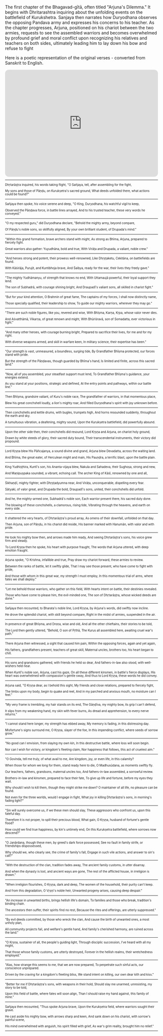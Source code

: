 The first chapter of the Bhagavad-gītā, often titled "Arjuna's Dilemma." It begins with Dhritarashtra inquiring about the unfolding events on the battlefield of Kurukshetra. Sanjaya then narrates how Duryodhana observes the opposing Pandava army and expresses his concerns to his teacher. As the chapter progresses, Arjuna, positioned on his chariot between the two armies, requests to see the assembled warriors and becomes overwhelmed by profound grief and moral conflict upon recognizing his relatives and teachers on both sides, ultimately leading him to lay down his bow and refuse to fight

Here is a poetic representation of the original  verses - converted from Sanskrit to English.

<iframe style="border-radius:12px" src="https://open.spotify.com/embed/episode/0DEyGRSmYPuyp9OvcAgOVT?utm_source=generator" width="100%" height="352" frameBorder="0" allowfullscreen="" allow="autoplay; clipboard-write; encrypted-media; fullscreen; picture-in-picture" loading="lazy"></iframe>
<div style="padding-left:00px;font-size:0.7em;"> 

---

Dhṛtarāṣṭra inquired, his words taking flight, "O Sañjaya, tell, after assembling for the fight,

My sons and those of Pāṇḍu, on Kurukṣetra's sacred ground, What deeds unfolded there, what actions could be found?"

---

Sañjaya then spoke, his voice serene and deep, "O King, Duryodhana, his watchful vigil to keep, 

Observed the Pāṇḍava force, in battle lines arrayed, And to his trusted teacher, these very words he conveyed."

---


"O my respected guru," did Duryodhana declare, "Behold the mighty army, beyond compare, 

Of Pāṇḍu's noble sons, so skillfully aligned, By your own brilliant student, of Drupada's mind."

---


"Within this grand formation, brave archers stand with might, As strong as Bhīma, Arjuna, prepared to fiercely fight. 

Great warriors also gather: Yuyudhāna, bold and true, With Virāṭa and Drupada, a valiant, noble crew."

---


"And heroes strong and potent, their prowess well-renowned, Like Dhṛṣṭaketu, Cekitāna, on battlefields are found.

With Kāśirāja, Purujit, and Kuntibhoja brave, And Śaibya, ready for the war, their lives they freely gave."

---


"The mighty Yudhāmanyu, of strength that knows no end, With Uttamaujā powerful, their loyal support they lend. 

The son of Subhadrā, with courage shining bright, And Draupadī's valiant sons, all skilled in chariot fight."

---


"But for your kind attention, O Brahmin of great fame, The captains of my forces, I shall now distinctly name, 

Those specially qualified, their leadership to show, To guide our mighty warriors, wherever they may go."

---

"There are such noble figures, like you, revered and wise, With Bhīṣma, Karṇa, Kṛpa, whose valor never dies. 

And Aśvatthāmā, Vikarṇa, of great renown and might, With Bhūriśravā, son of Somadatta, ever victorious in fight."

---

"And many other heroes, with courage burning bright, Prepared to sacrifice their lives, for me and for my right. 

With diverse weapons armed, and skill in warfare keen, In military science, their expertise has been."

---
"Our strength is vast, unmeasured, a boundless, surging tide, By Grandfather Bhīṣma protected, our forces stand with pride. 

But the strength of the Pāṇḍavas, though guarded by Bhīma's hand, Is limited and finite, across this sacred land."

---

"Now, all of you assembled, your steadfast support must lend, To Grandfather Bhīṣma's guidance, your energies extend. 

As you stand at your positions, strategic and defined, At the entry points and pathways, within our battle line."

---

Then Bhīṣma, grandsire valiant, of Kuru's noble race, The grandfather of warriors, in that momentous place, 

Blew his great conchshell loudly, a lion's mighty roar, And filled Duryodhana's spirit with joy unknown before.

---

Then conchshells and kettle drums, with bugles, trumpets high, And horns resounded suddenly, throughout the earth and sky. 

A tumultuous vibration, a deafening, mighty sound, Upon the Kurukṣetra battlefield, did powerfully abound.

---

Upon the other side then, their conchshells did resound, Lord Kṛṣṇa and Arjuna, on chariot holy ground,

Drawn by white steeds of glory, their sacred duty bound, Their transcendental instruments, their victory did propound.

---

Lord Kṛṣṇa blew His Pāñcajanya, a sound divine and grand, Arjuna blew Devadatta, across the waiting land. 

And Bhīma, the great eater, of Herculean might and main, His Pauṇḍra, a terrific blast, upon the battle plain.

---

King Yudhiṣṭhira, Kuntī's son, his Ananta-vijaya blew, Nakula and Sahadeva, their Sughoṣa, strong and new,

And Maṇipuṣpaka sounded, a vibrant, echoing call. The archer King of Kāśī, renowned by one and all,

---

Śikhaṇḍī, mighty fighter, with Dhṛṣṭadyumna near, And Virāṭa, unconquerable, dispelling every fear. 

Sātyaki, of valor great, and Drupada the bold, Draupadī's sons, united, their conchshells did unfold. 

---

And he, the mighty-armed one, Subhadrā's noble son, Each warrior present there, his sacred duty done.

The blowing of these conchshells, a clamorous, rising tide, Vibrating through the heavens, and earth on every side. 

---

It shattered the very hearts, of Dhṛtarāṣṭra's proud array, As omens of their downfall, unfolded on that day.

Then Arjuna, son of Pāṇḍu, in his chariot did reside, His banner marked with Hanumān, with valor and with pride. 

---

He took his mighty bow then, and arrows made him ready, And seeing Dhṛtarāṣṭra's sons, his voice grew firm and steady. 

To Lord Kṛṣṇa then he spoke, his heart with purpose fraught, The words that Arjuna uttered, with deep emotion fraught.

---

Arjuna spoke, "O Krishna, infallible and true, Pray draw my chariot forward, these armies to review. 

Between the ranks of battle, let it swiftly glide, That I may see those present, who have come to fight with pride, 

And those with whom in this great war, my strength I must employ, In this momentous trial of arms, where fates we shall deploy."

---

"Let me behold those warriors, who gather on this field, With hearts intent on battle, their destinies revealed. 

Those who have come to please him, the evil-minded one, The son of Dhṛtarāṣṭra, whose wicked deeds are done."

---

Sañjaya then recounted, to Bharata's noble line, Lord Kṛṣṇa, by Arjuna's words, did swiftly now incline. 

He drove the splendid chariot, with skill beyond compare, Right in the midst of armies, suspended in the air.

---

In presence of great Bhīṣma, and Droṇa, wise and old, And all the other chieftains, their stories to be told, 

The Lord then gently uttered, "Behold, O son of Pṛthā, The Kurus all assembled here, awaiting cruel war's path."

---

There Arjuna then witnessed, a sight that caused him pain, Within the opposing forces, again and yet again, 

His fathers, grandfathers present, teachers of great skill, Maternal uncles, brothers too, his heart began to chill. 

---

His sons and grandsons gathered, with friends he held so dear, And fathers-in-law also stood, with well-wishers held near.

When Kuntī's noble son, Arjuna, cast his gaze, On all these different kinsmen, in battle's fierce displays, His heart was overwhelmed with compassion's gentle sway, And thus to Lord Kṛṣṇa, these words he did convey.

---

Arjuna said, "O Kṛṣṇa dear, as I behold this sight, My friends and close relations, prepared to fiercely fight, 

The limbs upon my body, begin to quake and reel, And in my parched and anxious mouth, no moisture can I feel."

---

"My very frame is trembling, my hair stands on its end, The Gāṇḍīva, my mighty bow, its grip I can't defend, 

It slips from my weakening hand, my skin with fever burns, As dread and apprehension, to every nerve returns."

---

"I cannot stand here longer, my strength has ebbed away, My memory is fading, in this distressing day. 

Misfortune's signs surround me, O Kṛṣṇa, slayer of the foe, In this impending conflict, where seeds of sorrow grow."

---

"No good can I envision, from slaying my own kin, In this destructive battle, where loss will soon begin. 

Nor can I wish for victory, or kingdom's fleeting claim, Nor happiness that follows, this act of cruelest aim."

---

"O Govinda, tell me truly, of what avail to me, Are kingdom, joy, or even life, in this calamity? 

When those for whom we long for them, stand ready here to die, O Madhusūdana, as moments swiftly fly. 

Our teachers, fathers, grandsons, maternal uncles too, And fathers-in-law assembled, a sorrowful review. 

Brothers-in-law and kinsmen, prepared to face their fate, To give up life and fortune, before my eyes they wait. 

Why should I wish to kill them, though they might strike me down? O maintainer of all life, no pleasure can be found. 

Not even for the three worlds, would I engage in fight, What joy in killing Dhṛtarāṣṭra's sons, in morning's fading light?"

---

"Sin will surely overcome us, if we these men should slay, These aggressors who confront us, upon this fateful day. 

Therefore it is not proper, to spill their precious blood, What gain, O Kṛṣṇa, husband of fortune's gentle flood? 

How could we find true happiness, by kin's untimely end, On this Kurukṣetra battlefield, where sorrows now descend?"

---

"O Janārdana, though these men, by greed's dark force possessed, See no fault in family strife, or friendships dispossessed, 

Why should we, who clearly see, the crime of family's fall, Engage in such vile actions, and answer to sin's call?"

---

"With the destruction of the clan, tradition fades away, The ancient family customs, in utter disarray. 

And when the dynasty is lost, and ancient ways are gone, The rest of the afflicted house, in irreligion is drawn."

---

"When irreligion flourishes, O Kṛṣṇa, dark and deep, The women of the household, their purity can't keep. 

And from this degradation, O Vṛṣṇi's noble heir, Unwanted progeny arises, causing deep despair."

---

"An increase in unwanted births, brings hellish life's domain, To families and those who break, tradition's binding chain. 

The ancestors then suffer, their spirits find no rest, Because the rites and offerings, are utterly suppressed."

---

"By evil deeds committed, by those who wreck the clan, And cause the birth of unwanted ones, a most unholy plan, 

All community projects fail, and welfare's gentle hand, And family's cherished harmony, are ruined across the land."

---

"O Kṛṣṇa, sustainer of all, the people's guiding light, Through disciplic succession, I've heard with all my might, 

That those whose family customs, are utterly destroyed, Forever in the hellish realms, their wretchedness employed."

---

"Alas, how strange this seems to me, that we are now prepared, To perpetrate such sinful acts, our conscience unprepared. 

Driven by the craving for a kingdom's fleeting bliss, We stand intent on killing, our own dear kith and kiss."

---

"Better for me if Dhṛtarāṣṭra's sons, with weapons in their hold, Should slay me unarmed, unresisting, my story to be told, 

Upon this field of battle, where fates will soon align, Than I should raise my hand against, this family of mine."

---

Sañjaya then recounted, "Thus spoke Arjuna brave, Upon the Kurukṣetra field, where warriors sought their grave. 

He cast aside his mighty bow, with arrows sharp and keen, And sank down on his chariot, with sorrow's painful scene, 

His mind overwhelmed with anguish, his spirit filled with grief, As war's grim reality, brought him no relief."

---
